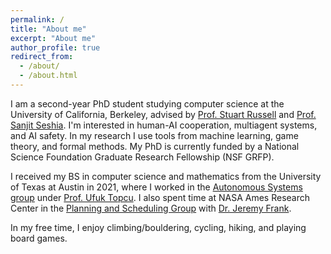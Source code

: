 ```yaml
---
permalink: /
title: "About me"
excerpt: "About me"
author_profile: true
redirect_from: 
  - /about/
  - /about.html
---
```


I am a second-year PhD student studying computer science at the University of California, Berkeley, advised by [Prof. Stuart Russell](https://people.eecs.berkeley.edu/~russell/) and [Prof. Sanjit Seshia](https://people.eecs.berkeley.edu/~russell/). I'm interested in human-AI cooperation, multiagent systems, and AI safety. In my research I use tools from machine learning, game theory, and formal methods. My PhD is currently funded by a National Science Foundation Graduate Research Fellowship (NSF GRFP).

I received my BS in computer science and mathematics from the University of Texas at Austin in 2021, where I worked in the [Autonomous Systems group](https://u-t-autonomous.github.io/) under [Prof. Ufuk Topcu](https://www.ae.utexas.edu/people/faculty/faculty-directory/topcu). I also spent time at NASA Ames Research Center in the [Planning and Scheduling Group](https://www.nasa.gov/content/planning-scheduling) with [Dr. Jeremy Frank](https://www.nasa.gov/content/jeremy-frank).

In my free time, I enjoy climbing/bouldering, cycling, hiking, and playing board games.
